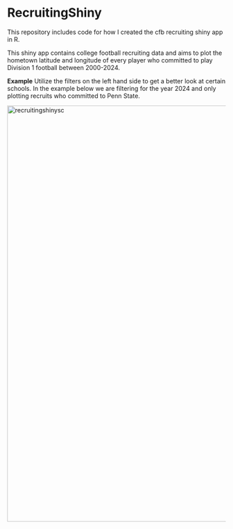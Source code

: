 # RecruitingShiny
This repository includes code for how I created the cfb recruiting shiny app in R. 

This shiny app contains college football recruiting data and aims to plot the hometown latitude and longitude of every player who committed to play Division 1 football between 2000-2024.

**Example**
Utilize the filters on the left hand side to get a better look at certain schools. In the example below we are filtering for the year 2024 and only plotting recruits who committed to Penn State. 

<img width="959" alt="recruitingshinysc" src="https://github.com/user-attachments/assets/86ead021-c2b1-4d8e-95af-df3af03fb7ee">
